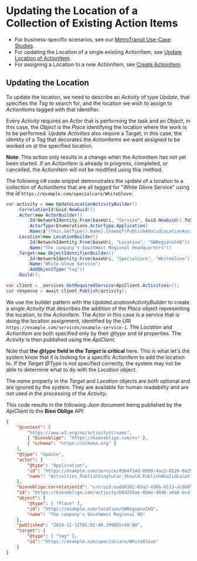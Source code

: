 # Updating the Location of a Collection of Existing Action Items

* For business-specific scenarios, see our [MetroTransit Use-Case Studies](./MetroTransit/README.md).
* For updating the Location of a single existing ActionItem, see [Update Location of ActionItem](./update-location-of-actionitem.md).
* For assigning a Location to a new ActionItem, see [Create ActionItem](./create-actionitem.md).

## Updating the Location

To update the location, we need to describe an *Activity* of type *Update*, that specifies the *Tag* to search for, and the location we wish to assign to *ActionItems* tagged with that identifier.

Every *Activity* requires an *Actor* that is performing the task and an *Object*, in this case, the *Object* is the *Place* identifying the location where the work is to be performed. *Update Activities* also require a Target, in this case, the identity of a *Tag* that decorates the *ActionItems* we want assigned to be worked on at the specified location.

**Note**: This action only results in a change when the ActionItem has not yet been started. If an *ActionItem* is already in progress, completed, or cancelled, the ActionItem will not be modified using this method.

The following c# code snippet demonstrates the update of a location to a collection of *ActionItems* that are all tagged for "White Glove Service" using the *id* `https://example.com/specialcare/WhiteGlove`:

```csharp
var activity = new UpdateLocationActivityBuilder()
    .CorrelationId(Guid.NewGuid())
    .Actor(new ActorBuilder()
        .Id(NetworkIdentity.From(baseUri, "Service", Guid.NewGuid().ToString()))
        .ActorType(Enumerations.ActorType.Application)
        .Name($"{this.GetType().Name}.{nameof(PublishAValidLocationAssignmentByTagMessage)}"))
    .Location(new LocationBuilder()
        .Id(NetworkIdentity.From(baseUri, "Location", "SWRegionalHQ"))
        .Name("The company's SouthWest Regional Headquarters"))
    .Target(new ObjectIdentifierBuilder()
        .Id(NetworkIdentity.From(baseUri, "SpecialCare", "WhiteGlove"))
        .Name("White Glove Service")
        .AddObjectType("tag"))
    .Build();

var client = _services.GetRequiredService<ApiClient.Activities>();
var response = await client.Publish(activity);
```

We use the builder pattern with the *UpdateLocationActivityBuilder* to create a single *Activity* that describes the addition of the *Place* object representing the location, to the *ActionItem*. The *Actor* in this case is a service that is doing the location assignment, identified by the URI `https://example.com/services/example-service-1`. The *Location* and *ActionItem* are both specified only by their *@type* and *Id* properties. The *Activity* is then published using the *ApiClient*.

Note that **the *@type* field in the *Target* is critical** here. This is what let's the system know that it is looking for a specific *ActionItem* to add the location to. If the *Target @Type* is not specified correctly, the system may not be able to determine what to do with the *Location* object.

The *name* property in the *Target* and *Location* objects are both optional and are ignored by the system. They are available for human readability and are not used in the processing of the *Activity*.

This code results in the following *Json* document being published by the *ApiClient* to the **Bien Oblige** API:

```json
{
    "@context": [
        "https://www.w3.org/ns/activitystreams",
        { "bienoblige": "https://bienoblige.com/ns" },
        { "schema": "https://schema.org" }
    ],
    "@type": "Update",
    "actor": {
        "@type": "Application",
        "id": "https://example.com/service/8384f24d-8990-4ac2-8126-0a29c1fc1b36",
        "name": "Activities_PublishSinglular_Should.PublishAValidLocationAssignmentByTagMessage"
    },
    "bienoblige:correlationId": "urn:uid:eadd6202-83a2-438b-b113-ac86898f3ddb",
    "id": "https://bienoblige.com/activity/b0d2b5ae-6b6e-484b-ada0-bcd359299946",
    "object": {
        "@type": [ "Place" ],
        "id": "https://example.com/location/SWRegionalHQ",
        "name": "The company's SouthWest Regional HQ"
    },
    "published": "2024-12-12T01:02:48.199055+00:00",
    "target": {
        "@type": [ "tag" ],
        "id": "https://example.com/specialcare/WhiteGlove"
    }
}
```
